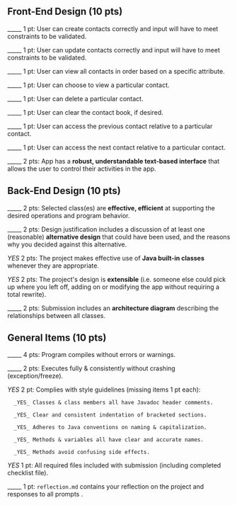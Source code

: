 ## Front-End Design (10 pts)

_____ 1 pt: User can create contacts correctly and input will have to meet constraints to be validated.

_____ 1 pt: User can update contacts correctly and input will have to meet constraints to be validated.

_____ 1 pt: User can view all contacts in order based on a specific attribute.

_____ 1 pt: User can choose to view a particular contact.

_____ 1 pt: User can delete a particular contact.

_____ 1 pt: User can clear the contact book, if desired.

_____ 1 pt: User can access the previous contact relative to a particular contact.

_____ 1 pt: User can access the next contact relative to a particular contact.

_____ 2 pts: App has a **robust, understandable text-based interface** that allows the user to control their activities in the app.

## Back-End Design (10 pts)

_____ 2 pts: Selected class(es) are **effective, efficient** at supporting the desired operations and program behavior.

_____ 2 pts: Design justification includes a discussion of at least one (reasonable) **alternative design** that could have been used, and the reasons why you decided against this alternative.

_YES_ 2 pts: The project makes effective use of **Java built-in classes** whenever they are appropriate.

_YES_ 2 pts: The project's design is **extensible** (i.e. someone else could pick up where you left off, adding on or modifying the app without requiring a total rewrite).

_____ 2 pts: Submission includes an **architecture diagram** describing the relationships between all classes.

## General Items (10 pts)

_____ 4 pts: Program compiles without errors or warnings.

_____ 2 pts: Executes fully & consistently without crashing (exception/freeze).

_YES_ 2 pt: Complies with style guidelines (missing items 1 pt each):

      _YES_ Classes & class members all have Javadoc header comments.

      _YES_ Clear and consistent indentation of bracketed sections.

      _YES_ Adheres to Java conventions on naming & capitalization.

      _YES_ Methods & variables all have clear and accurate names.

      _YES_ Methods avoid confusing side effects.

_YES_ 1 pt: All required files included with submission (including completed checklist file).

_____ 1 pt: `reflection.md` contains your reflection on the project and responses to all prompts .
